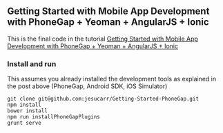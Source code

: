 ## Getting Started with Mobile App Development with PhoneGap + Yeoman + AngularJS + Ionic

This is the final code in the tutorial [Getting Started with Mobile App Development with PhoneGap + Yeoman + AngularJS + Ionic](http://)

### Install and run

This assumes you already installed the development tools as explained in the post above (PhoneGap, Android SDK, iOS Simulator)



    git clone git@github.com:jesucarr/Getting-Started-PhoneGap.git
    npm install
    bower install
    npm run installPhoneGapPlugins
    grunt serve


